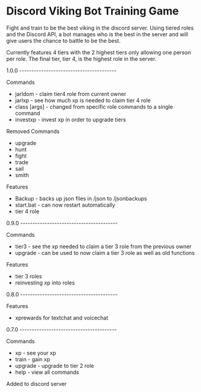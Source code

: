# Discord Viking Bot Training Game

Fight and train to be the best viking in the discord server. Using tiered roles and the Discord API, a bot manages who is the best in the server and will give users the chance to battle to be the best.

Currently features 4 tiers with the 2 highest tiers only allowing one person per role. The final tier, tier 4, is the highest role in the server.

1.0.0 ----------------------------------------

Commands
+ jarldom - claim tier4 role from current owner
+ jarlxp - see how much xp is needed to claim tier 4 role
+ class [args] - changed from specific role commands to a single command
+ investxp - invest xp in order to upgrade tiers

Removed Commands
- upgrade
- hunt
- fight
- trade
- sail
- smith

Features
+ Backup - backs up json files in /json to /jsonbackups
+ start.bat - can now restart automatically
+ tier 4 role

0.9.0 ----------------------------------------

Commands
+ tier3 - see the xp needed to claim a tier 3 role from the previous owner
+ upgrade - can be used to now claim a tier 3 role as well as old functions

Features
+ tier 3 roles
+ reinvesting xp into roles

0.8.0 ----------------------------------------

Features
+ xprewards for textchat and voicechat

0.7.0 ----------------------------------------

Commands
+ xp - see your xp
+ train - gain xp
+ upgrade - upgrade to tier 2 role
+ help - view all commands

Added to discord server
